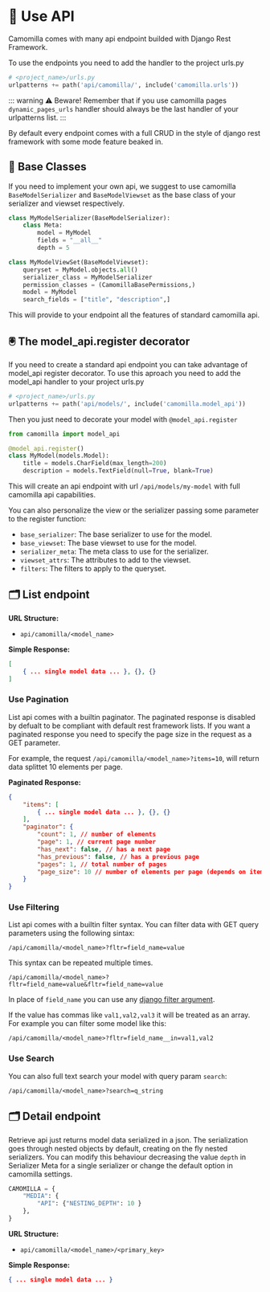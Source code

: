 # 🐝 Use API 

Camomilla comes with many api endpoint builded with Django Rest Framework. 

To use the endpoints you need to add the handler to the project urls.py

```python
# <project_name>/urls.py
urlpatterns += path('api/camomilla/', include('camomilla.urls'))
```

::: warning ⚠️ Beware!
Remember that if you use camomilla pages `dynamic_pages_urls` handler should always be the last handler of your urlpatterns list.
:::

By default every endpoint comes with a full CRUD in the style of django rest framework with some mode feature beaked in.

## 🧱 Base Classes

If you need to implement your own api, we suggest to use camomilla `BaseModelSerializer` and `BaseModelViewset` as the base class of your serializer and viewset respectively. 

```python
class MyModelSerializer(BaseModelSerializer):
    class Meta:
        model = MyModel
        fields = "__all__"
        depth = 5
```

```python
class MyModelViewSet(BaseModelViewset):
    queryset = MyModel.objects.all()
    serializer_class = MyModelSerializer
    permission_classes = (CamomillaBasePermissions,)
    model = MyModel
    search_fields = ["title", "description",]
```

This will provide to your endpoint all the features of standard camomilla api.


## 🖲️ The model_api.register decorator
If you need to create a standard api endpoint  you can take advantage of model_api register decorator. 
To use this aproach you need to add the model_api handler to your project urls.py

```python
# <project_name>/urls.py
urlpatterns += path('api/models/', include('camomilla.model_api'))
```

Then you just need to decorate your model with `@model_api.register`

```python
from camomilla import model_api

@model_api.register()
class MyModel(models.Model):
    title = models.CharField(max_length=200)
    description = models.TextField(null=True, blank=True)
```

This will create an api endpoint with url  `/api/models/my-model` with full camomilla api capabilities.

You can also personalize the view or the serializer passing some parameter to the register function:

-  `base_serializer`: The base serializer to use for the model.
-  `base_viewset`: The base viewset to use for the model.
-  `serializer_meta`: The meta class to use for the serializer.
-  `viewset_attrs`: The attributes to add to the viewset.
-  `filters`: The filters to apply to the queryset.


## 🗂️ List endpoint

__URL Structure:__
 - `api/camomilla/<model_name>`

__Simple Response:__
```json
[
    { ... single model data ... }, {}, {}
]
```

### Use Pagination

List api comes with a builtin paginator.
The paginated response is disabled by defualt to be compliant with default rest framework lists. 
If you want a paginated response you need to specify the page size in the request as a GET parameter.

For example, the request `/api/camomilla/<model_name>?items=10`, will return data splittet 10 elements per page.

__Paginated Response:__
```json
{
    "items": [
        { ... single model data ... }, {}, {}
    ],
    "paginator": {
        "count": 1, // number of elements
        "page": 1, // current page number
        "has_next": false, // has a next page
        "has_previous": false, // has a previous page
        "pages": 1, // total number of pages
        "page_size": 10 // number of elements per page (depends on items parameter)
    }
}
```

### Use Filtering
List api comes with a builtin filter syntax.
You can filter data with GET query parameters using the following sintax:

```/api/camomilla/<model_name>?fltr=field_name=value```

This syntax can be repeated multiple times.

```/api/camomilla/<model_name>?fltr=field_name=value&fltr=field_name=value```

In place of `field_name` you can use any [django filter argument](https://docs.djangoproject.com/en/4.2/topics/db/queries/#retrieving-specific-objects-with-filters).  

If the value has commas like `val1,val2,val3` it will be treated as an array.
For example you can filter some model like this:

```/api/camomilla/<model_name>?fltr=field_name__in=val1,val2```

### Use Search

You can also full text search your model with query param `search`:

```/api/camomilla/<model_name>?search=q_string```


## 🗂️ Detail endpoint

Retrieve api just returns model data serialized in a json.
The serialization goes through nested objects by default, creating on the fly nested serializers.
You can modify this behaviour decreasing the value `depth` in Serializer Meta for a single serializer or change the default option in camomilla settings.

```python
CAMOMILLA = {
    "MEDIA": {
        "API": {"NESTING_DEPTH": 10 }
    },
}
```

__URL Structure:__
 - `api/camomilla/<model_name>/<primary_key>`

__Simple Response:__
```json
{ ... single model data ... }
```
